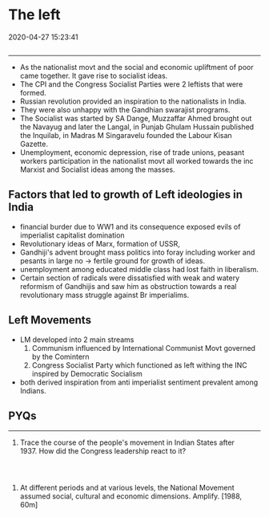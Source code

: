 # The left
2020-04-27 15:23:41

```toc
```
---


-   As the nationalist movt and the social and economic upliftment of poor came together. It gave rise to socialist ideas.
-   The CPI and the Congress Socialist Parties were 2 leftists that were formed.
-   Russian revolution provided an inspiration to the nationalists in India.
-   They were also unhappy with the Gandhian swarajist programs.
-   The Socialist was started by SA Dange, Muzzaffar Ahmed brought out the Navayug and later the Langal, in Punjab Ghulam Hussain published the Inquilab, in Madras M Singaravelu founded the Labour Kisan Gazette.
-   Unemployment, economic depression, rise of trade unions, peasant workers participation in the nationalist movt all worked towards the inc Marxist and Socialist ideas among the masses.

##  Factors that led to growth of Left ideologies in India
- financial burder due to WW1 and its consequence exposed evils of imperialist capitalist domination
- Revolutionary ideas of Marx, formation of USSR,
- Gandhiji's advent brought mass politics into foray including worker and pesants in large no -> fertile ground for growth of ideas.
- unemployment among educated middle class had lost faith in liberalism.
- Certain section of radicals were dissatisfied with weak and watery reformism of Gandhijis and saw him as obstruction towards a real revolutionary mass struggle against Br imperialims.

## Left Movements
- LM developed into 2 main streams 
	1. Communism influenced by International Communist Movt governed by the Comintern 
	2. Congress Socialist Party  which functioned as left withing the INC inspired by Democratic Socialism
- both derived inspiration from anti imperialist sentiment prevalent among Indians.
 


## PYQs

---

1. Trace the course of the people's movement in Indian States after 1937. How did the Congress leadership react to it?

```ad-Answer



```


1. At different periods and at various levels, the National Movement assumed social, cultural and economic dimensions. Amplify. [1988, 60m]

```ad-Answer



```
